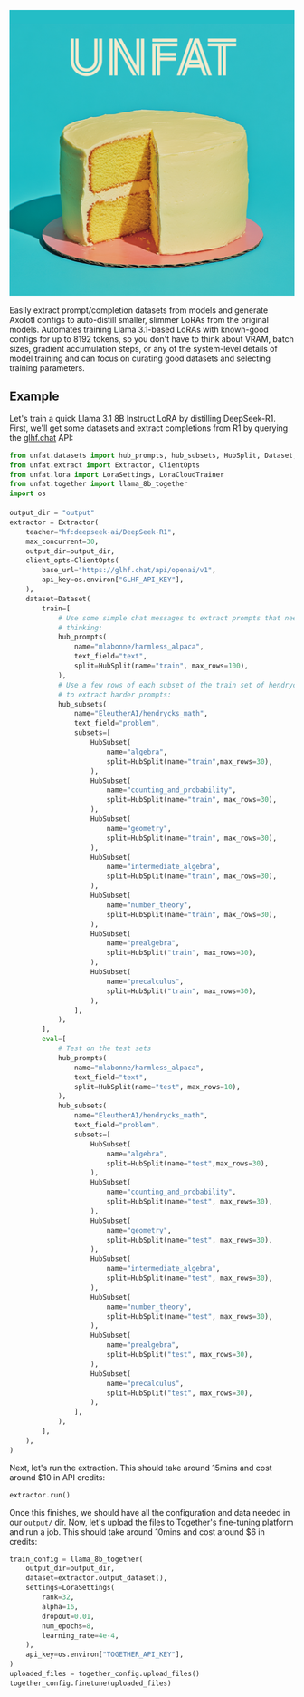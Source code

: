 ![unfat](./unfat.png)

Easily extract prompt/completion datasets from models and generate Axolotl
configs to auto-distill smaller, slimmer LoRAs from the original models.
Automates training Llama 3.1-based LoRAs with known-good configs for up to 8192
tokens, so you don't have to think about VRAM, batch sizes, gradient
accumulation steps, or any of the system-level details of model training and
can focus on curating good datasets and selecting training parameters.

## Example

Let's train a quick Llama 3.1 8B Instruct LoRA by distilling DeepSeek-R1.
First, we'll get some datasets and extract completions from R1 by querying the
[glhf.chat](https://glhf.chat) API:

```python
from unfat.datasets import hub_prompts, hub_subsets, HubSplit, Dataset, HubSubset
from unfat.extract import Extractor, ClientOpts
from unfat.lora import LoraSettings, LoraCloudTrainer
from unfat.together import llama_8b_together
import os

output_dir = "output"
extractor = Extractor(
    teacher="hf:deepseek-ai/DeepSeek-R1",
    max_concurrent=30,
    output_dir=output_dir,
    client_opts=ClientOpts(
        base_url="https://glhf.chat/api/openai/v1",
        api_key=os.environ["GLHF_API_KEY"],
    ),
    dataset=Dataset(
        train=[
            # Use some simple chat messages to extract prompts that need less
            # thinking:
            hub_prompts(
                name="mlabonne/harmless_alpaca",
                text_field="text",
                split=HubSplit(name="train", max_rows=100),
            ),
            # Use a few rows of each subset of the train set of hendrycks_math
            # to extract harder prompts:
            hub_subsets(
                name="EleutherAI/hendrycks_math",
                text_field="problem",
                subsets=[
                    HubSubset(
                        name="algebra",
                        split=HubSplit(name="train",max_rows=30),
                    ),
                    HubSubset(
                        name="counting_and_probability",
                        split=HubSplit(name="train", max_rows=30),
                    ),
                    HubSubset(
                        name="geometry",
                        split=HubSplit(name="train", max_rows=30),
                    ),
                    HubSubset(
                        name="intermediate_algebra",
                        split=HubSplit(name="train", max_rows=30),
                    ),
                    HubSubset(
                        name="number_theory",
                        split=HubSplit(name="train", max_rows=30),
                    ),
                    HubSubset(
                        name="prealgebra",
                        split=HubSplit("train", max_rows=30),
                    ),
                    HubSubset(
                        name="precalculus",
                        split=HubSplit("train", max_rows=30),
                    ),
                ],
            ),
        ],
        eval=[
            # Test on the test sets
            hub_prompts(
                name="mlabonne/harmless_alpaca",
                text_field="text",
                split=HubSplit(name="test", max_rows=10),
            ),
            hub_subsets(
                name="EleutherAI/hendrycks_math",
                text_field="problem",
                subsets=[
                    HubSubset(
                        name="algebra",
                        split=HubSplit(name="test",max_rows=30),
                    ),
                    HubSubset(
                        name="counting_and_probability",
                        split=HubSplit(name="test", max_rows=30),
                    ),
                    HubSubset(
                        name="geometry",
                        split=HubSplit(name="test", max_rows=30),
                    ),
                    HubSubset(
                        name="intermediate_algebra",
                        split=HubSplit(name="test", max_rows=30),
                    ),
                    HubSubset(
                        name="number_theory",
                        split=HubSplit(name="test", max_rows=30),
                    ),
                    HubSubset(
                        name="prealgebra",
                        split=HubSplit("test", max_rows=30),
                    ),
                    HubSubset(
                        name="precalculus",
                        split=HubSplit("test", max_rows=30),
                    ),
                ],
            ),
        ],
    ),
)
```

Next, let's run the extraction. This should take around 15mins and cost
around $10 in API credits:

```python
extractor.run()
```

Once this finishes, we should have all the configuration and data needed in our
`output/` dir. Now, let's upload the files to Together's fine-tuning platform
and run a job. This should take around 10mins and cost around $6 in credits:

```python
train_config = llama_8b_together(
    output_dir=output_dir,
    dataset=extractor.output_dataset(),
    settings=LoraSettings(
        rank=32,
        alpha=16,
        dropout=0.01,
        num_epochs=8,
        learning_rate=4e-4,
    ),
    api_key=os.environ["TOGETHER_API_KEY"],
)
uploaded_files = together_config.upload_files()
together_config.finetune(uploaded_files)
```
